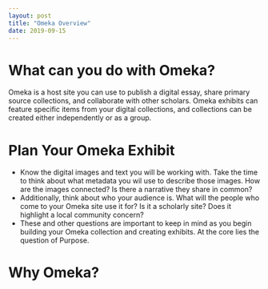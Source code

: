 ```yaml
---
layout: post
title: "Omeka Overview"
date: 2019-09-15
---
```

# What can you do with Omeka? #

Omeka is a host site you can use to publish a digital essay, share primary source collections, and collaborate with other scholars. Omeka exhibits can feature specific items from your digital collections, and collections can be created either independently or as a group.

# Plan Your Omeka Exhibit #

* Know the digital images and text you will be working with. Take the time to think about what metadata you wil use to describe those images. How are the images connected? Is there a narrative they share in common? 
* Additionally, think about who your audience is. What will the people who come to your Omeka site use it for? Is it a scholarly site? Does it highlight a local community concern? 
* These and other questions are important to keep in mind as you begin building your Omeka collection and creating exhibits. At the core lies the question of Purpose.

# Why Omeka? #

